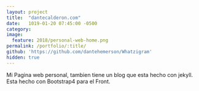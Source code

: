 ```yaml
---
layout: project
title:  "dantecalderon.com"
date:   1019-01-20 07:45:00 -0500
category:
image:
  feature: 2018/personal-web-home.png
permalink: /portfolio/:title/
github: 'https://github.com/dantehemerson/Whatzigram'
hidden: true
---
```

Mi Pagina web personal, tambien tiene un blog que esta hecho con jekyll.
Esta hecho con Bootstrap4 para el Front.


